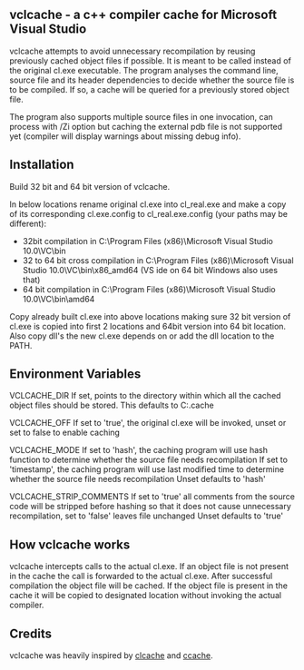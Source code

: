 vclcache - a c++ compiler cache for Microsoft Visual Studio
-----------------------------------------------------------

vclcache attempts to avoid unnecessary recompilation by reusing previously cached object files if possible. It is meant to be called instead of the original cl.exe executable. The program analyses the command line, source file and its header dependencies to decide whether the source file is to be compiled. If so, a cache will be queried for a previously stored object file.

The program also supports multiple source files in one invocation, can process with /Zi option but caching the external pdb file is not supported yet (compiler will display warnings about missing debug info).


Installation
------------

Build 32 bit and 64 bit version of vclcache.

In below locations rename original cl.exe into cl_real.exe and make a copy of its corresponding cl.exe.config to cl_real.exe.config (your paths may be different):
- 32bit compilation in C:\Program Files (x86)\Microsoft Visual Studio 10.0\VC\bin
- 32 to 64 bit cross compilation in C:\Program Files (x86)\Microsoft Visual Studio 10.0\VC\bin\x86_amd64 (VS ide on 64 bit Windows also uses that)
- 64 bit compilation in C:\Program Files (x86)\Microsoft Visual Studio 10.0\VC\bin\amd64

Copy already built cl.exe into above locations making sure 32 bit version of cl.exe is copied into first 2 locations and 64bit version into 64 bit location. Also copy dll's the new cl.exe depends on or add the dll location to the PATH.


Environment Variables
---------------------

VCLCACHE_DIR
If set, points to the directory within which all the cached object files should be stored. This defaults to C:\.cache

VCLCACHE_OFF
If set to 'true', the original cl.exe will be invoked, unset or set to false to enable caching

VCLCACHE_MODE
If set to 'hash', the caching program will use hash function to determine whether the source file needs recompilation
If set to 'timestamp', the caching program will use last modified time to determine whether the source file needs recompilation
Unset defaults to 'hash'

VCLCACHE_STRIP_COMMENTS
If set to 'true' all comments from the source code will be stripped before hashing so that it does not cause unnecessary recompilation, set to 'false' leaves file unchanged
Unset defaults to 'true'

How vclcache works
------------------

vclcache intercepts calls to the actual cl.exe. 
If an object file is not present in the cache the call is forwarded to the actual cl.exe. After successful compilation the object file will be cached. 
If the object file is present in the cache it will be copied to designated location without invoking the actual compiler.


Credits
-------

vclcache was heavily inspired by [clcache] and [ccache].

[clcache]:https://github.com/frerich/clcache
[ccache]:http://ccache.samba.org/
